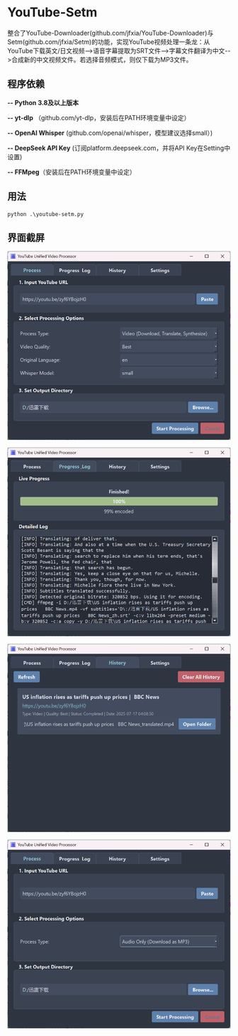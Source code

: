 # YouTube-Setm
整合了YouTube-Downloader(github.com/jfxia/YouTube-Downloader)与Setm(github.com/jfxia/Setm)的功能，实现YouTube视频处理一条龙：从YouTube下载英文/日文视频-->语音字幕提取为SRT文件-->字幕文件翻译为中文-->合成新的中文视频文件。若选择音频模式，则仅下载为MP3文件。

## 程序依赖

**-- Python 3.8及以上版本**

**-- yt-dlp** （github.com/yt-dlp，安装后在PATH环境变量中设定）

**-- OpenAI Whisper** (github.com/openai/whisper，模型建议选择small）)

**-- DeepSeek API Key** (订阅platform.deepseek.com，并将API Key在Setting中设置)

**-- FFMpeg**（安装后在PATH环境变量中设定）

## 用法

```
python .\youtube-setm.py
```

## 界面截屏

![截屏](/assets/screenshot1.png)

![截屏](/assets/screenshot2.png)

![截屏](/assets/screenshot3.png)

![音频处理模式截屏](/assets/screenshot4.png)
